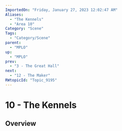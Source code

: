 ```yaml
---
ImportedOn: "Friday, January 27, 2023 12:02:47 AM"
Aliases:
  - "The Kennels"
  - "Area 10"
Category: "Scene"
Tags:
  - "Category/Scene"
parent:
  - "MPLO"
up:
  - "MPLO"
prev:
  - "3 - The Great Hall"
next:
  - "12 - The Maker"
RWtopicId: "Topic_9195"
---
```

# 10 - The Kennels
## Overview

